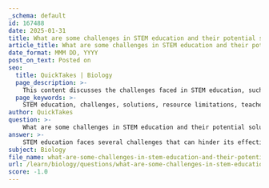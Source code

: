 ```yaml
---
_schema: default
id: 167488
date: 2025-01-31
title: What are some challenges in STEM education and their potential solutions?
article_title: What are some challenges in STEM education and their potential solutions?
date_format: MMM DD, YYYY
post_on_text: Posted on
seo:
  title: QuickTakes | Biology
  page_description: >-
    This content discusses the challenges faced in STEM education, such as resource limitations, teacher preparedness, and equity issues, and suggests potential solutions like increased funding, professional development, and integrated curriculum development.
  page_keywords: >-
    STEM education, challenges, solutions, resource limitations, teacher preparedness, curriculum integration, student engagement, equity issues, technological changes, funding, professional development, integrated curriculum, real-world connections, equity programs, adaptation
author: QuickTakes
question: >-
    What are some challenges in STEM education and their potential solutions?
answer: >-
    STEM education faces several challenges that can hinder its effective implementation and the overall learning experience for students. Here are some of the key challenges along with potential solutions:\n\n### Challenges in STEM Education\n\n1. **Resource and Funding Limitations**: Many schools struggle to secure adequate funding for STEM programs, which can limit access to necessary materials, technology, and training for educators.\n\n2. **Teacher Preparedness**: Educators may lack the training or confidence to teach STEM subjects effectively, particularly in integrating interdisciplinary approaches that STEM education often requires.\n\n3. **Curriculum Integration**: There can be difficulties in integrating STEM into existing curricula, leading to a fragmented approach that does not fully engage students or connect concepts across disciplines.\n\n4. **Student Engagement**: Many students perceive STEM subjects as disconnected from real-life applications, which can lead to disengagement and lack of interest.\n\n5. **Equity Issues**: There are disparities in access to quality STEM education, particularly for underrepresented groups, which can perpetuate inequities in educational outcomes and career opportunities.\n\n6. **Rapid Technological Changes**: The fast pace of technological advancement can make it challenging for educators to keep curricula relevant and up-to-date.\n\n### Potential Solutions\n\n1. **Increased Funding and Resources**: Advocating for more funding at local, state, and federal levels can help schools acquire the necessary resources. Partnerships with local businesses and industries can also provide additional support and materials.\n\n2. **Professional Development for Educators**: Providing ongoing training and professional development opportunities for teachers can enhance their confidence and ability to teach STEM subjects effectively. This includes workshops, mentorship programs, and collaborative teaching models.\n\n3. **Integrated Curriculum Development**: Schools can work on developing a cohesive STEM curriculum that emphasizes real-world applications and interdisciplinary learning. This can involve project-based learning that connects science, technology, engineering, and mathematics to everyday problems.\n\n4. **Real-World Connections**: Engaging students with real-world problems and projects can increase their interest in STEM. This can be achieved through community partnerships, internships, and hands-on learning experiences that relate to students' lives.\n\n5. **Focus on Equity**: Implementing targeted programs to support underrepresented groups in STEM can help bridge the equity gap. This includes outreach programs, scholarships, and mentorship opportunities that encourage diverse participation in STEM fields.\n\n6. **Adaptation to Technological Changes**: Schools should regularly review and update their STEM curricula to incorporate the latest technological advancements and pedagogical strategies. This can involve collaboration with industry experts and educational technology providers.\n\nBy addressing these challenges with targeted solutions, educators can enhance the effectiveness of STEM education and better prepare students for future opportunities in a rapidly evolving job market.
subject: Biology
file_name: what-are-some-challenges-in-stem-education-and-their-potential-solutions.md
url: /learn/biology/questions/what-are-some-challenges-in-stem-education-and-their-potential-solutions
score: -1.0
---
```


&nbsp;